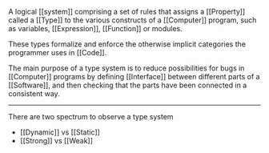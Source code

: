 A logical [[system]] comprising a set of rules that assigns a [[Property]] called a [[Type]] to the various constructs of a [[Computer]] program, such as variables, [[Expression]], [[Function]] or modules.

These types formalize and enforce the otherwise implicit categories the programmer uses in [[Code]].

The main purpose of a type system is to reduce possibilities for bugs in [[Computer]] programs by defining [[Interface]] between different parts of a [[Software]], and then checking that the parts have been connected in a consistent way.

---

There are two spectrum to observe a type system

- [[Dynamic]] vs [[Static]]
- [[Strong]] vs [[Weak]]